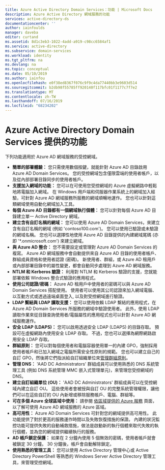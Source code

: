 ```yaml
---
title: Azure Active Directory Domain Services：功能 | Microsoft Docs
description: Azure Active Directory 網域服務的功能
services: active-directory-ds
documentationcenter: ''
author: iainfoulds
manager: daveba
editor: curtand
ms.assetid: 8d1c3eb3-1022-4add-a919-c98cc6584af1
ms.service: active-directory
ms.subservice: domain-services
ms.workload: identity
ms.tgt_pltfrm: na
ms.devlang: na
ms.topic: conceptual
ms.date: 05/10/2019
ms.author: iainfou
ms.openlocfilehash: e0f38ed8367f076c9f9c4da77440bb3e9603d514
ms.sourcegitcommit: b2db98f55785ff920140f117bfc01f1177c7f7e2
ms.translationtype: MT
ms.contentlocale: zh-TW
ms.lasthandoff: 07/16/2019
ms.locfileid: "68234202"
---
```

# <a name="features-provided-by-azure-active-directory-domain-services"></a>Azure Active Directory Domain Services 提供的功能

下列功能適用於 Azure AD 網域服務的受控網域。

* **簡單的部署體驗：** 您只需使用數個按鍵，就能針對 Azure AD 目錄啟用 Azure AD Domain Services。 您的受控網域包含僅限雲端的使用者帳戶，以及從內部部署目錄同步的使用者帳戶。
* **支援加入網域的功能：** 您可以在可使用您受控網域的 Azure 虛擬網路中輕鬆地將電腦加入網域。 在 Windows 用戶端和伺服器作業系統上的網域加入經驗，可針對 Azure AD 網域服務所服務的網域順暢地運作。 您也可以針對這類網域使用自動化網域加入工具。
* **每個 Azure AD 目錄都有一個網域執行個體：** 您可以針對每個 Azure AD 目錄建立單一 Active Directory 網域。
* **建立含有自訂名稱的網域：** 您可以使用 Azure AD Domain Services，來建立含有自訂名稱的網域 (例如 'contoso100.com')。 您可以使用已驗證或未驗證的網域名稱。 您也可以選擇性地使用 Azure AD 目錄提供的內建網域尾碼 (亦即 '*.onmicrosoft.com') 來建立網域。
* **與 Azure AD 整合：** 您不需要設定或管理對 Azure AD Domain Services 的複寫。 Azure AD 網域服務中會自動提供來自 Azure AD 目錄的使用者帳戶、群組成員資格和使用者認證 (密碼)。 新使用者、群組，或 Azure AD 租用戶或內部部署目錄中的屬性變更，都會自動同步處理到 Azure AD 網域服務。
* **NTLM 和 Kerberos 驗證：** 利用對 NTLM 和 Kerberos 驗證的支援，您就能部署依賴 Windows 整合式驗證的應用程式。
* **使用公司認證/密碼：** Azure AD 租用戶中使用者的密碼可以與 Azure AD Domain Services 搭配使用。 使用者可以使用其公司認證來加入網域電腦、以互動方式或透過遠端桌面登入, 以及對受控網域進行驗證。
* **LDAP 繫結與 LDAP 讀取支援：** 您可以使用依賴 LDAP 繫結的應用程式，在 Azure AD Domain Services 所服務的網域中驗證使用者。 此外，使用 LDAP 讀取作業來從目錄查詢使用者/電腦屬性的應用程式也可以針對 Azure AD 網域服務運作。
* **安全 LDAP (LDAPS)：** 您可以啟用透過安全 LDAP (LDAPS) 的目錄存取。 預設可在虛擬網路內使用安全 LDAP 存取。 不過，您也可以選擇為網際網路啟用安全 LDAP 存取。
* **群組原則：** 您可以對每個使用者和電腦容器使用單一的內建 GPO，強制採用使用者帳戶和已加入網域之電腦所需安全性原則的規範。 您也可以建立自己的自訂 GPO，然後將它們指派給自訂組織單位來[管理群組原則](manage-group-policy.md)。
* **管理 DNS：** 'AAD DC Administrators' 群組成員可以使用熟悉的 DNS 系統管理工具 (例如 DNS 系統管理 MMC 嵌入式管理單元)，來管理您受控網域的 DNS。
* **建立自訂組織單位 (OU)：** 'AAD DC Administrators' 群組成員可以在受控網域內建立自訂 OU。 這些使用者會被授與自訂 OU 的完整系統管理權限，讓他們可以在這些自訂的 OU 內新增或移除服務帳戶、電腦、群組等。
* **可在多個 Azure 全球區域中使用：** 請參閱 [依區域提供的 Azure 服務](https://azure.microsoft.com/regions/#services/) 頁面，以了解可使用 Azure AD 網域服務的 Azure 區域。
* **高可用性：** Azure AD Domain Services 可針對您的網域提供高可用性。 此功能提供了對於更高的服務運作時間以及失敗恢復措施的保證。 內建的狀況監控功能可提供失敗的自動補救措施，做法是啟動新的執行個體來取代失敗的執行個體，並為您的網域提供繼續執行的服務。
* **AD 帳戶鎖定保護：** 如果在 2 分鐘內使用 5 個無效的密碼，使用者帳戶就會被鎖定 30 分鐘。 30 分鐘後，帳戶會自動解除鎖定。
* **使用熟悉的管理工具：** 您可以使用 Active Directory 管理中心或 Active Directory PowerShell 等熟悉的 Windows Server Active Directory 管理工具，來管理受控網域。
